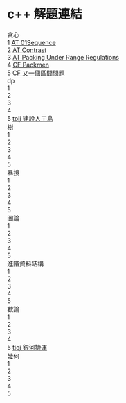 # c++ 解題連結
貪心  
1 [AT 01Sequence](https://atcoder.jp/contests/abc216/tasks/abc216_g)  
2 [AT Contrast](https://atcoder.jp/contests/abc178/tasks/abc178_f)  
3 [AT Packing Under Range Regulations](https://atcoder.jp/contests/abc214/tasks/abc214_e)  
4 [CF Packmen](https://codeforces.com/contest/847/problem/E)  
5 [CF 又一個區間問題](https://codeforces.com/group/CaGRR8aOQ6/contest/341902/problem/C)    
dp  
1 []()  
2 []()  
3 []()  
4 []()  
5 [toij 建設人工島](https://tioj.ck.tp.edu.tw/problems/2189)  
樹   
1 []()  
2 []()  
3 []()  
4 []()  
5 []()  
暴搜   
1 []()  
2 []()  
3 []()  
4 []()  
5 []()  
圖論  
1 []()  
2 []()  
3 []()  
4 []()  
5 []()  
進階資料結構  
1 []()  
2 []()  
3 []()  
4 []()  
5 []()  
數論   
1 []()  
2 []()  
3 []()  
4 []()  
5 [tioj 銀河捷運](https://tioj.ck.tp.edu.tw/problems/2190)  
幾何   
1 []()  
2 []()  
3 []()  
4 []()  
5 []()  

